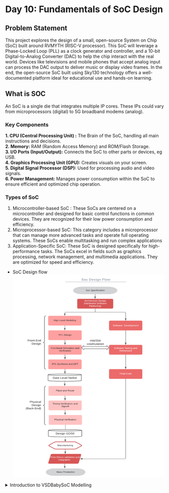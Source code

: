 # Day 10: Fundamentals of SoC Design

## Problem Statement 
This project explores the design of a small, open-source System on Chip (SoC) built around RVMYTH (RISC-V processor). This SoC will leverage a Phase-Locked Loop (PLL) as a clock generator and controller, and a 10-bit Digital-to-Analog Converter (DAC) to help the chip interact with the real world. Devices like televisions and mobile phones that accept analog input can process the DAC output to deliver music or display video frames. In the end, the open-source SoC built using Sky130 technology offers a well-documented platform ideal for educational use and hands-on learning.

## What is SOC
An SoC is a single die that integrates multiple IP cores. These IPs could vary from microprocessors (digital) to 5G broadband modems (analog). 

### Key Components 
**1. CPU (Central Processing Unit) :**  The Brain  of the SoC, handling all main instructions and decisions.  
**2. Memory:** RAM (Random Access Memory) and ROM/Flash Storage.  
**3. I/O Ports (Input/Output):**  Connects the SoC to other parts or devices, eg USB.  
**4. Graphics Processing Unit (GPU):** Creates visuals on your screen.  
**5. Digital Signal Processor (DSP):** Used for processing audio and video signals.  
**6. Power Management:** Manages power consumption within the SoC to ensure efficient and optimized chip operation.  

### Types of SoC
  1. Microcontroller-based SoC : These SoCs are centered on a microcontroller and designed for basic control functions in common devices. They are recognized for their low power consumption and efficiency.
  2. Microprocessor-based SoC: This category includes a microprocessor that can manage more advanced tasks and operate full operating systems. These SoCs enable multitasking and run complex applications
  3. Application-Specific SoC: These SoC is designed specifically for high-performance tasks. The SoCs excel in fields such as graphics processing, network management, and multimedia applications. They are optimized for speed and efficiency.

* SoC Design flow  
![img1](https://github.com/Dhruvid98/SFAL-VSD-SoC-Design/blob/main/Day%2010/Images/Intro/img1.png)

<details>
    <summary> Introduction to VSDBabySoC Modelling </summary>
  
## Introduction to VSDBabySoC
VSDBabySoC is a powerful RISCV-based SoC. The main purpose of designing such a small SoC is to test three open-source IP cores together for the first time and calibrate the analog part of it. It contains one `RVMYTH microprocessor`, an `8x-PLL` to generate a stable clock, and a `10-bit DAC` to communicate with other analog devices.  

![img2](https://github.com/Dhruvid98/SFAL-VSD-SoC-Design/blob/main/Day%2010/Images/Intro/img2.png)  

### What is RVMYTH
* RVMYTH is an open-source RISC-V CPU design. Its a customizable CPU that performs processing tasks and interacts with other elements within the SoC.
* RVMYTH works as the brain of BabySoC

### What is PLL
* A Phase-Locked Loop(PLL) is a system that creates an output signal that stays in sync with an input signal. It's often used to keep clocks running at the correct speed and to ensure that different parts of a chip stay in sync with each other.
* The PLL generates a stable clock signal to keep all components in BabySoC synchronized. It aligns the SoC’s internal clock with a reference frequency, ensuring accurate timing for both the RVMYTH processor and the DAC.

### What is DAC
* A digital-to-analog converter(DAC) is a system that converts a digital signal into an analog signal.
* The DAC takes digital signals from the RVMYTH processor and turns them into analog signals, like sound or pictures. This lets BabySoC work with devices like speakers or screens that use analog signals.

### Modeling VSDBabySoC 

* Model and simulate the VSDBabySoC using iverilog, then we will show the results using gtkwave tool.
* Providing initial input signals to the vsdbabysoc module, which triggers the PLL to begin generating the appropriate clock (CLK) signal for the circuit.
* The clock signal will make the `RVMYTH` to execute instructions in its memory.
* As a result, the `r17` register is updated with new values on each clock cycle. These values are then used by the DAC core to generate the final output signal, `OUT`.

#### Modelling of RVMYTH
* RVMYTH is written in TL-Verilog, but we need to convert it to Verilog so that its results can be used SoC
* Here Sandpiper saas is used to translate into verilog. 

[Model the RVMYTH](https://github.com/shivanishah269/risc-v-core)


</details>
